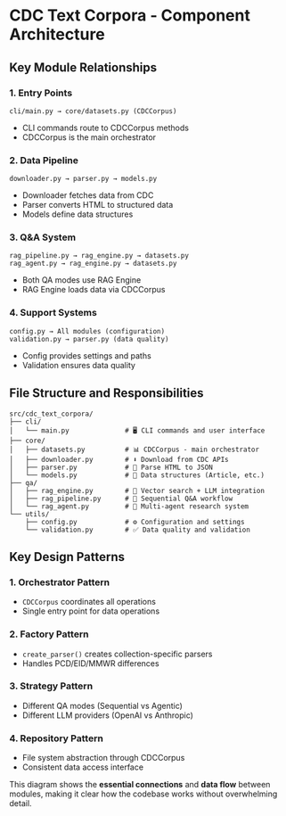 # CDC Text Corpora - Component Architecture

## Key Module Relationships

### 1. **Entry Points**
```
cli/main.py → core/datasets.py (CDCCorpus)
```
- CLI commands route to CDCCorpus methods
- CDCCorpus is the main orchestrator

### 2. **Data Pipeline**
```
downloader.py → parser.py → models.py
```
- Downloader fetches data from CDC
- Parser converts HTML to structured data  
- Models define data structures

### 3. **Q&A System**
```
rag_pipeline.py → rag_engine.py → datasets.py
rag_agent.py → rag_engine.py → datasets.py
```
- Both QA modes use RAG Engine
- RAG Engine loads data via CDCCorpus

### 4. **Support Systems**
```
config.py → All modules (configuration)
validation.py → parser.py (data quality)
```
- Config provides settings and paths
- Validation ensures data quality

## File Structure and Responsibilities

```
src/cdc_text_corpora/
├── cli/
│   └── main.py              # 🖥️ CLI commands and user interface
├── core/
│   ├── datasets.py          # 📊 CDCCorpus - main orchestrator
│   ├── downloader.py        # ⬇️ Download from CDC APIs  
│   ├── parser.py            # 🔧 Parse HTML to JSON
│   └── models.py            # 📄 Data structures (Article, etc.)
├── qa/
│   ├── rag_engine.py        # 🧠 Vector search + LLM integration
│   ├── rag_pipeline.py      # 🔄 Sequential Q&A workflow
│   └── rag_agent.py         # 🤖 Multi-agent research system
└── utils/
    ├── config.py            # ⚙️ Configuration and settings
    └── validation.py        # ✅ Data quality and validation
```

## Key Design Patterns

### 1. **Orchestrator Pattern**
- `CDCCorpus` coordinates all operations
- Single entry point for data operations

### 2. **Factory Pattern**  
- `create_parser()` creates collection-specific parsers
- Handles PCD/EID/MMWR differences

### 3. **Strategy Pattern**
- Different QA modes (Sequential vs Agentic)
- Different LLM providers (OpenAI vs Anthropic)

### 4. **Repository Pattern**
- File system abstraction through CDCCorpus
- Consistent data access interface

This diagram shows the **essential connections** and **data flow** between modules, making it clear how the codebase works without overwhelming detail.